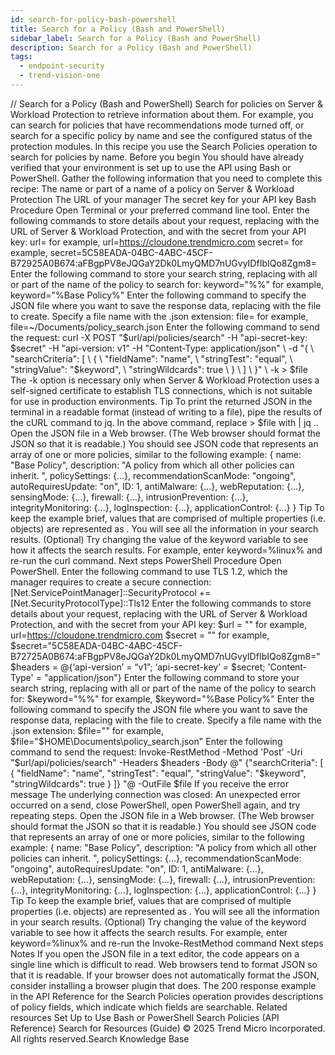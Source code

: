 ```yaml
---
id: search-for-policy-bash-powershell
title: Search for a Policy (Bash and PowerShell)
sidebar_label: Search for a Policy (Bash and PowerShell)
description: Search for a Policy (Bash and PowerShell)
tags:
  - endpoint-security
  - trend-vision-one
---
```


/*<![CDATA[*/ $('#title').html($('meta[name=map-description]').attr('content')); /*]]>*/ Search for a Policy (Bash and PowerShell) Search for policies on Server & Workload Protection to retrieve information about them. For example, you can search for policies that have recommendations mode turned off, or search for a specific policy by name and see the configured status of the protection modules. In this recipe you use the Search Policies operation to search for policies by name. Before you begin You should have already verified that your environment is set up to use the API using Bash or PowerShell. Gather the following information that you need to complete this recipe: The name or part of a name of a policy on Server & Workload Protection The URL of your manager The secret key for your API key Bash Procedure Open Terminal or your preferred command line tool. Enter the following commands to store details about your request, replacing <YOUR URL> with the URL of Server & Workload Protection, and <YOUR SECRET KEY> with the secret from your API key: url=<YOUR URL> for example, url=https://cloudone.trendmicro.com secret=<YOUR SECRET KEY> for example, secret=5C58EADA-04BC-4ABC-45CF-B72925A0B674:aFBgpPV8eJQGaY2Dk0LmyQMD7nUGvyIDfIbIQo8Zgm8= Enter the following command to store your search string, replacing <YOUR POLICY NAME> with all or part of the name of the policy to search for: keyword="%<YOUR POLICY NAME>%" for example, keyword="%Base Policy%" Enter the following command to specify the JSON file where you want to save the response data, replacing <FILE PATH> with the file to create. Specify a file name with the .json extension: file=<FILE PATH> for example, file=~/Documents/policy_search.json Enter the following command to send the request: curl -X POST "$url/api/policies/search" -H "api-secret-key: $secret" -H "api-version: v1" -H "Content-Type: application/json" \ -d "{ \ \"searchCriteria\": [ \ { \ \"fieldName\": \"name\", \ \"stringTest\": \"equal\", \ \"stringValue\": \"$keyword\", \ \"stringWildcards\": true \ } \ ] \ }" \ -k > $file The -k option is necessary only when Server & Workload Protection uses a self-signed certificate to establish TLS connections, which is not suitable for use in production environments. Tip To print the returned JSON in the terminal in a readable format (instead of writing to a file), pipe the results of the cURL command to jq. In the above command, replace > $file with | jq .. Open the JSON file in a Web browser. (The Web browser should format the JSON so that it is readable.) You should see JSON code that represents an array of one or more policies, similar to the following example: { name: "Base Policy", description: "A policy from which all other policies can inherit. ", policySettings: {...}, recommendationScanMode: "ongoing", autoRequiresUpdate: "on", ID: 1, antiMalware: {...}, webReputation: {...}, sensingMode: {...}, firewall: {...}, intrusionPrevention: {...}, integrityMonitoring: {...}, logInspection: {...}, applicationControl: {...} } Tip To keep the example brief, values that are comprised of multiple properties (i.e. objects) are represented as . You will see all the information in your search results. (Optional) Try changing the value of the keyword variable to see how it affects the search results. For example, enter keyword=%linux% and re-run the curl command. Next steps PowerShell Procedure Open PowerShell. Enter the following command to use TLS 1.2, which the manager requires to create a secure connection: [Net.ServicePointManager]::SecurityProtocol += [Net.SecurityProtocolType]::Tls12 Enter the following commands to store details about your request, replacing <YOUR URL> with the URL of Server & Workload Protection, and <YOUR SECRET KEY> with the secret from your API key: $url = "<YOUR URL>" for example, url=https://cloudone.trendmicro.com $secret = "<YOUR API KEY SECRET>" for example, $secret="5C58EADA-04BC-4ABC-45CF-B72725A0B674:aFBgpPV8eJQGaY2Dk0LmyQMD7nUGvyIDfIbIQo8Zgm8=" $headers = @{‘api-version’ = “v1”; ‘api-secret-key’ = $secret; 'Content-Type' = "application/json"} Enter the following command to store your search string, replacing <YOUR POLICY NAME> with all or part of the name of the policy to search for: $keyword="%<YOUR POLICY NAME>%" for example, $keyword="%Base Policy%" Enter the following command to specify the JSON file where you want to save the response data, replacing <FILE PATH> with the file to create. Specify a file name with the .json extension: $file="<FILE PATH>" for example, $file="$HOME\Documents\policy_search.json" Enter the following command to send the request: Invoke-RestMethod -Method 'Post' -Uri "$url/api/policies/search" -Headers $headers -Body @" {"searchCriteria": [ { "fieldName": "name", "stringTest": "equal", "stringValue": "$keyword", "stringWildcards": true } ]} "@ -OutFile $file If you receive the error message The underlying connection was closed: An unexpected error occurred on a send, close PowerShell, open PowerShell again, and try repeating steps. Open the JSON file in a Web browser. (The Web browser should format the JSON so that it is readable.) You should see JSON code that represents an array of one or more policies, similar to the following example: { name: "Base Policy", description: "A policy from which all other policies can inherit. ", policySettings: {...}, recommendationScanMode: "ongoing", autoRequiresUpdate: "on", ID: 1, antiMalware: {...}, webReputation: {...}, sensingMode: {...}, firewall: {...}, intrusionPrevention: {...}, integrityMonitoring: {...}, logInspection: {...}, applicationControl: {...} } Tip To keep the example brief, values that are comprised of multiple properties (i.e. objects) are represented as . You will see all the information in your search results. (Optional) Try changing the value of the keyword variable to see how it affects the search results. For example, enter keyword=%linux% and re-run the Invoke-RestMethod command Next steps Notes If you open the JSON file in a text editor, the code appears on a single line which is difficult to read. Web browsers tend to format JSON so that it is readable. If your browser does not automatically format the JSON, consider installing a browser plugin that does. The 200 response example in the API Reference for the Search Policies operation provides descriptions of policy fields, which indicate which fields are searchable. Related resources Set Up to Use Bash or PowerShell Search Policies (API Reference) Search for Resources (Guide) © 2025 Trend Micro Incorporated. All rights reserved.Search Knowledge Base